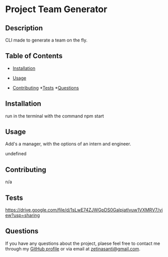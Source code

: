 # Project Team Generator 

  ## Description

  CLI made to generate a team on the fly.

  ## Table of Contents

  * [Installation](#installation)
  * [Usage](#usage)
  
  * [Contributing](#contributing)
  *[Tests](#tests)
  *[Questions](#questions)

  ## Installation

  run in the terminal with the command npm start

  ## Usage

  Add's a manager, with the options of an intern and engineer.

  undefined

  ## Contributing

  n/a

  ## Tests

https://drive.google.com/file/d/1sLwE74ZJWGpDS0GalpjatIvuw1VXMRV7/view?usp=sharing

  ## Questions

  If you have any questions about the project, plaese feel free to contact me through my [GitHub profile](https://github.com/SantiZetina) or via email at zetinasanti@gmail.com.
